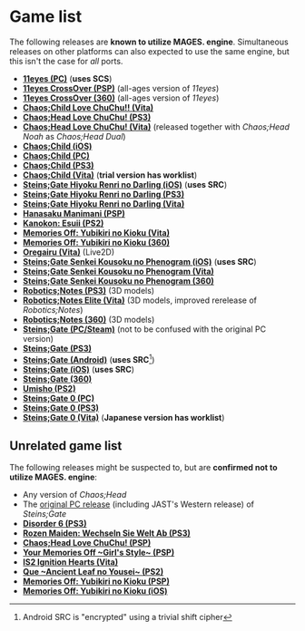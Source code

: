 # Game list

The following releases are **known to utilize MAGES. engine**. Simultaneous releases on other platforms can also expected to use the same engine, but this isn't the case for *all* ports.

* **[11eyes (PC)](https://vndb.org/r1461)** (**uses SCS**)
* **[11eyes CrossOver (PSP)](https://vndb.org/r5667)** (all-ages version of *11eyes*)
* **[11eyes CrossOver (360)](https://vndb.org/r3064)** (all-ages version of *11eyes*)
* **[Chaos;Child Love ChuChu!! (Vita)](https://vndb.org/r48746)**
* **[Chaos;Head Love ChuChu! (PS3)](https://vndb.org/r24267)**
* **[Chaos;Head Love ChuChu! (Vita)](https://vndb.org/r38137)** (released together with *Chaos;Head Noah* as *Chaos;Head Dual*)
* **[Chaos;Child (iOS)](https://vndb.org/r50250)**
* **[Chaos;Child (PC)](https://vndb.org/r44367)**
* **[Chaos;Child (PS3)](https://vndb.org/r39460)**
* **[Chaos;Child (Vita)](https://vndb.org/r39462)** (**trial version has worklist**)
* **[Steins;Gate Hiyoku Renri no Darling (iOS)](https://vndb.org/r34593)** (**uses SRC**)
* **[Steins;Gate Hiyoku Renri no Darling (PS3)](https://vndb.org/r19067)**
* **[Steins;Gate Hiyoku Renri no Darling (Vita)](https://vndb.org/r24490)**
* **[Hanasaku Manimani (PSP)](https://vndb.org/r24182)**
* **[Kanokon: Esuii (PS2)](https://vndb.org/r10160)**
* **[Memories Off: Yubikiri no Kioku (Vita)](https://vndb.org/r25758)**
* **[Memories Off: Yubikiri no Kioku (360)](https://vndb.org/r11067)**
* **[Oregairu (Vita)](https://vndb.org/r26993)** (Live2D)
* **[Steins;Gate Senkei Kousoku no Phenogram (iOS)](https://vndb.org/r36747)** (**uses SRC**)
* **[Steins;Gate Senkei Kousoku no Phenogram (Vita)](https://vndb.org/r28561)**
* **[Steins;Gate Senkei Kousoku no Phenogram (360)](https://vndb.org/r27024)**
* **[Robotics;Notes (PS3)](https://vndb.org/r19881)** (3D models)
* **[Robotics;Notes Elite (Vita)](https://vndb.org/r32893)** (3D models, improved rerelease of *Robotics;Notes*)
* **[Robotics;Notes (360)](https://vndb.org/r19801)** (3D models)
* **[Steins;Gate (PC/Steam)](https://vndb.org/r47588)** (not to be confused with the original PC version)
* **[Steins;Gate (PS3)](https://vndb.org/r19066)**
* **[Steins;Gate (Android)](https://vndb.org/r30509)** (**uses SRC**[^1])
* **[Steins;Gate (iOS)](https://vndb.org/r15035)** (**uses SRC**)
* **[Steins;Gate (360)](https://vndb.org/r5362)**
* **[Umisho (PS2)](https://vndb.org/r12222)**
* **[Steins;Gate 0 (PC)](https://vndb.org/r45682)**
* **[Steins;Gate 0 (PS3)](https://vndb.org/r40963)**
* **[Steins;Gate 0 (Vita)](https://vndb.org/r40964)** (**Japanese version has worklist**)

[^1]: Android SRC is "encrypted" using a trivial shift cipher

## Unrelated game list

The following releases might be suspected to, but are **confirmed not to utilize MAGES. engine**:

* Any version of *Chaos;Head*
* The [original PC release](https://vndb.org/r7668) (including JAST's Western release) of *Steins;Gate*
* **[Disorder 6 (PS3)](https://vndb.org/r26141)**
* **[Rozen Maiden: Wechseln Sie Welt Ab (PS3)](https://vndb.org/r28426)**
* **[Chaos;Head Love ChuChu! (PSP)](https://vndb.org/r10685)**
* **[Your Memories Off ~Girl's Style~ (PSP)](https://vndb.org/r3854)**
* **[IS<Infinite Stratos>2 Ignition Hearts (Vita)](https://vndb.org/r38969)**
* **[Que ~Ancient Leaf no Yousei~ (PS2)](https://vndb.org/r4522)**
* **[Memories Off: Yubikiri no Kioku (PSP)](https://vndb.org/r13245)**
* **[Memories Off: Yubikiri no Kioku (iOS)](https://vndb.org/r25516)**